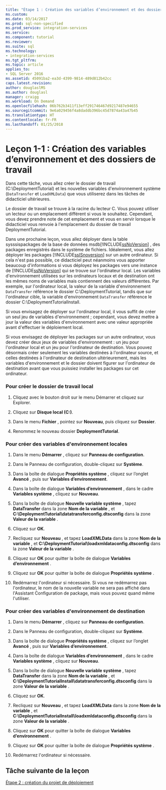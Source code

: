 ```yaml
---
title: "Étape 1 : Création des variables d’environnement et des dossiers de travail | Microsoft Docs"
ms.custom: 
ms.date: 03/14/2017
ms.prod: sql-non-specified
ms.prod_service: integration-services
ms.service: 
ms.component: tutorial
ms.reviewer: 
ms.suite: sql
ms.technology:
- integration-services
ms.tgt_pltfrm: 
ms.topic: article
applies_to:
- SQL Server 2016
ms.assetid: 45091ba2-ea3d-4399-9814-489d812b42cc
caps.latest.revision: 
author: douglaslMS
ms.author: douglasl
manager: craigg
ms.workload: On Demand
ms.openlocfilehash: 06b762b3411f13eff291746467d9217487e94655
ms.sourcegitcommit: 9e6a029456f4a8daddb396bc45d7874a43a47b45
ms.translationtype: HT
ms.contentlocale: fr-FR
ms.lasthandoff: 01/25/2018
---
```

# <a name="lesson-1-1---creating-working-folders-and-environment-variables"></a>Leçon 1-1 : Création des variables d’environnement et des dossiers de travail
Dans cette tâche, vous allez créer le dossier de travail (C:\DeploymentTutorial) et les nouvelles variables d'environnement système (`DataTransfer` et `LoadXMLData`) que vous utiliserez dans les tâches de didacticiel ultérieures.  
  
Le dossier de travail se trouve à la racine du lecteur C. Vous pouvez utiliser un lecteur ou un emplacement différent si vous le souhaitez. Cependant, vous devez prendre note de cet emplacement et vous en servir lorsque le didacticiel vous renvoie à l'emplacement du dossier de travail DeploymentTutorial.  
  
Dans une prochaine leçon, vous allez déployer dans la table sysssispackages de la base de données msdb[!INCLUDE[ssNoVersion](../includes/ssnoversion-md.md)] , des packages enregistrés dans le système de fichiers. Idéalement, vous allez déployer les packages [!INCLUDE[ssISnoversion](../includes/ssisnoversion-md.md)] sur un autre ordinateur. Si cela n'est pas possible, ce didacticiel peut néanmoins vous apporter beaucoup d'informations si vous déployez les packages vers une instance de [!INCLUDE[ssNoVersion](../includes/ssnoversion-md.md)] qui se trouve sur l'ordinateur local. Les variables d'environnement utilisées sur les ordinateurs locaux et de destination ont les mêmes noms de variables mais contiennent des valeurs différentes. Par exemple, sur l'ordinateur local, la valeur de la variable d'environnement `DataTransfer` référence le dossier C:\DeploymentTutorial, tandis que sur l'ordinateur cible, la variable d'environnement `DataTransfer` référence le dossier C:\DeploymentTutorialInstall.  
  
Si vous envisagez de déployer sur l'ordinateur local, il vous suffit de créer un seul jeu de variables d'environnement ; cependant, vous devez mettre à jour la valeur des variables d'environnement avec une valeur appropriée avant d'effectuer le déploiement local.  
  
Si vous envisagez de déployer les packages sur un autre ordinateur, vous devez créer deux jeux de variables d'environnement : un jeu pour l'ordinateur local et un jeu pour l'ordinateur de destination. Vous pouvez désormais créer seulement les variables destinées à l'ordinateur source, et celles destinées à l'ordinateur de destination ultérieurement, mais les variables d'environnement et le dossier doivent figurer sur l'ordinateur de destination avant que vous puissiez installer les packages sur cet ordinateur.  
  
### <a name="to-create-the-local-working-folder"></a>Pour créer le dossier de travail local  
  
1.  Cliquez avec le bouton droit sur le menu Démarrer et cliquez sur Explorer.  
  
2.  Cliquez sur **Disque local (C:)**.  
  
3.  Dans le menu **Fichier** , pointez sur **Nouveau**, puis cliquez sur **Dossier**.  
  
4.  Renommez le nouveau dossier **DeploymentTutorial**.  
  
### <a name="to-create-local-environment-variables"></a>Pour créer des variables d'environnement locales  
  
1.  Dans le menu **Démarrer** , cliquez sur **Panneau de configuration**.  
  
2.  Dans le Panneau de configuration, double-cliquez sur **Système**.  
  
3.  Dans la boîte de dialogue **Propriétés système** , cliquez sur l’onglet **Avancé** , puis sur **Variables d’environnement**.  
  
4.  Dans la boîte de dialogue **Variables d’environnement** , dans le cadre **Variables système** , cliquez sur **Nouveau**.  
  
5.  Dans la boîte de dialogue **Nouvelle variable système** , tapez **DataTransfer** dans la zone **Nom de la variable** , et **C:\DeploymentTutorial\datatransferconfig.dtsconfig** dans la zone **Valeur de la variable** .  
  
6.  Cliquez sur **OK**.  
  
7.  Recliquez sur **Nouveau** , et tapez **LoadXMLData** dans la zone **Nom de la variable** , et **C:\DeploymentTutorial\loadxmldataconfig.dtsconfig** dans la zone **Valeur de la variable** .  
  
8.  Cliquez sur **OK** pour quitter la boîte de dialogue **Variables d’environnement** .  
  
9. Cliquez sur **OK** pour quitter la boîte de dialogue **Propriétés système** .  
  
10. Redémarrez l'ordinateur si nécessaire. Si vous ne redémarrez pas l'ordinateur, le nom de la nouvelle variable ne sera pas affiché dans l'Assistant Configuration de package, mais vous pouvez quand même l'utiliser.  
  
### <a name="to-create-destination-environment-variables"></a>Pour créer des variables d'environnement de destination  
  
1.  Dans le menu **Démarrer** , cliquez sur **Panneau de configuration**.  
  
2.  Dans le Panneau de configuration, double-cliquez sur **Système**.  
  
3.  Dans la boîte de dialogue **Propriétés système** , cliquez sur l’onglet **Avancé** , puis sur **Variables d’environnement**.  
  
4.  Dans la boîte de dialogue **Variables d’environnement** , dans le cadre **Variables système** , cliquez sur **Nouveau**.  
  
5.  Dans la boîte de dialogue **Nouvelle variable système** , tapez **DataTransfer** dans la zone **Nom de la variable** , et **C:\DeploymentTutorialInstall\datatransferconfig.dtsconfig** dans la zone **Valeur de la variable** .  
  
6.  Cliquez sur **OK**.  
  
7.  Recliquez sur **Nouveau** , et tapez **LoadXMLData** dans la zone **Nom de la variable** , et **C:\DeploymentTutorialInstall\loadxmldataconfig.dtsconfig** dans la zone **Valeur de la variable** .  
  
8.  Cliquez sur **OK** pour quitter la boîte de dialogue **Variables d’environnement** .  
  
9. Cliquez sur **OK** pour quitter la boîte de dialogue **Propriétés système** .  
  
10. Redémarrez l'ordinateur si nécessaire.  
  
## <a name="next-task-in-lesson"></a>Tâche suivante de la leçon  
[Étape 2 : création du projet de déploiement](../integration-services/lesson-1-2-creating-the-deployment-project.md)  
  
  
  

